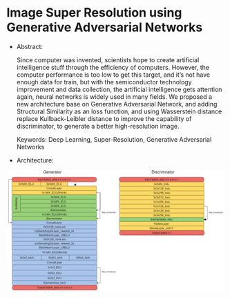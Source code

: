 # Image Super Resolution using Generative Adversarial Networks

* Abstract:

    Since computer was invented, scientists hope to create artificial intelligence stuff through the efficiency of computers. However, the    computer performance is too low to get this target, and it’s not have enough data for train, but with the semiconductor technology         improvement and data collection, the artificial intelligence gets attention again, neural networks is widely used in many fields.
	    We proposed a new architecture base on Generative Adversarial Network, and adding Structural Similarity as an loss function, and          using Wasserstein distance replace
    Kullback-Leibler distance to improve the capability of discriminator, to generate a better high-resolution image.

    Keywords: Deep Learning, Super-Resolution, Generative Adversarial Networks


* Architecture:

![Alt text](/img/ESRGAN2m.png)



